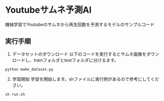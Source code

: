 # Youtubeサムネ予測AI
機械学習でYoutubeのサムネから再生回数を予測するモデルのサンプルコード

## 実行手順
1. データセットのダウンロード
以下のコードを実行するとサムネ画像をダウンロードし、trainフォルダとtestフォルダに分けるます。
```
python make_dataset.py
```

2. 学習開始
学習を開始します。shファイルに実行例があるので参考にしてください。
```
sh run.sh
```